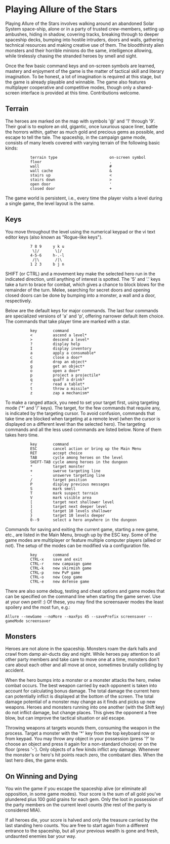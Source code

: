 Playing Allure of the Stars
===========================

Playing Allure of the Stars involves walking around an abandoned
Solar System space-ship, alone or in a party of trusted crew-members,
setting up ambushes, hiding in shadow, covering tracks,
breaking through to deeper spaceship decks, bumping into
hostile intruders, doors and walls, gathering technical resources
and making creative use of them. The bloodthirsty alien monsters
and their horrible minions do the same, intelligence allowing,
while tirelessly chasing the stranded heroes by smell and sight.

Once the few basic command keys and on-screen symbols are learned,
mastery and enjoyment of the game is the matter of tactical skill
and literary imagination. To be honest, a lot of imagination is required
at this stage, but the game is already playable and winnable.
The game also features multiplayer cooperative and competitive modes,
though only a shared-screen interface is provided at this time.
Contributions welcome.


Terrain
-------

The heroes are marked on the map with symbols '@' and '1' through '9'.
Their goal is to explore an old, gigantic, once luxurious space liner,
battle the horrors within, gather as much gold and precious gems
as possible, and escape to tell the tale. The spaceship, in the campaign
game mode, consists of many levels covered with varying terrain
of the following basic kinds:

               terrain type                       on-screen symbol
               floor                              .
               wall                               #
               wall cache                         &
               stairs up                          <
               stairs down                        >
               open door                          '
               closed door                        +

The game world is persistent, i.e., every time the player visits a level
during a single game, the level layout is the same.


Keys
----

You move throughout the level using the numerical keypad or
the vi text editor keys (also known as "Rogue-like keys").

               7 8 9     y k u
                \|/       \|/
               4-5-6     h-.-l
                /|\       /|\
               1 2 3     b j n

SHIFT (or CTRL) and a movement key make the selected hero run in the indicated
direction, until anything of interest is spotted. The '5' and '.' keys take
a turn to brace for combat, which gives a chance to block blows
for the remainder of the turn. Melee, searching for secret doors
and opening closed doors can be done by bumping into a monster,
a wall and a door, respectively.

Below are the default keys for major commands. The last four commands
are specialized versions of 'a' and 'p', offering narrower default item choice.
The commands that take player time are marked with a star.

               key       command
               <         ascend a level*
               >         descend a level*
               ?         display help
               I         display inventory
               a         apply a consumable*
               c         close a door*
               d         drop an object*
               g         get an object*
               o         open a door*
               p         project a projectile*
               q         quaff a drink*
               r         read a tablet*
               t         throw a missile*
               z         zap a mechanism*

To make a ranged attack, you need to set your target first,
using targeting mode ('*' and '/' keys). The target, for the few
commands that require any, is indicated by the targeting cursor.
To avoid confusion, commands that take time are blocked when targeting
at a remote level (when the cursor is displayed on a different level
than the selected hero). The targeting commands and all the less used
commands are listed below. None of them takes hero time.

               key       command
               ESC       cancel action or bring up the Main Menu
               RET       accept choice
               TAB       cycle among heroes on the level
               SHIFT-TAB cycle among heroes in the dungeon
               *         target monster
               +         swerve targeting line
               -         unswerve targeting line
               /         target position
               P         display previous messages
               S         mark smell
               T         mark suspect terrain
               V         mark visible area
               [         target next shallower level
               ]         target next deeper level
               {         target 10 levels shallower
               }         target 10 levels deeper
               0--9      select a hero anywhere in the dungeon

Commands for saving and exiting the current game, starting a new game, etc.,
are listed in the Main Menu, brough up by the ESC key.
Some of the game modes are multiplayer or feature multiple computer
players (allied or not). The setup of the modes can be modified
via a configuration file.

               key       command
               CTRL-x    save and exit
               CTRL-r    new campaign game
               CTRL-k    new skirmish game
               CTRL-p    new PvP game
               CTRL-o    new Coop game
               CTRL-e    new defense game

There are also some debug, testing and cheat options and game modes
that can be specified on the command line when starting the game server.
Use at your own peril! :) Of these, you may find the screensaver modes
the least spoilery and the most fun, e.g.:

    Allure --newGame --noMore --maxFps 45 --savePrefix screensaver --gameMode screensaver


Monsters
--------

Heroes are not alone in the spaceship. Monsters roam the dark halls
and crawl from damp air-ducts day and night. While heroes pay attention
to all other party members and take care to move one at a time,
monsters don't care about each other and all move at once,
sometimes brutally colliding by accident.

When the hero bumps into a monster or a monster attacks the hero,
melee combat occurs. The best weapon carried by each opponent
is taken into account for calculating bonus damage. The total damage
the current hero can potentially inflict is displayed at the bottom
of the screen. The total damage potential of a monster may change
as it finds and picks up new weapons. Heroes and monsters running into
one another (with the Shift key) do not inflict damage, but change places.
This gives the opponent a free blow, but can improve the tactical situation
or aid escape.

Throwing weapons at targets wounds them, consuming the weapon in the process.
Target a monster with the '*' key from the top keyboard row or from keypad.
You may throw any object in your possession (press '?' to choose
an object and press it again for a non-standard choice) or on the floor
(press '-'). Only objects of a few kinds inflict any damage.
Whenever the monster's or hero's hit points reach zero, the combatant dies.
When the last hero dies, the game ends.


On Winning and Dying
--------------------

You win the game if you escape the spaceship alive (or eliminate
all opposition, in some game modes). Your score is
the sum of all gold you've plundered plus 100 gold grains for each gem.
Only the loot in possession of the party members on the current level
counts (the rest of the party is considered MIA).

If all heroes die, your score is halved and only the treasure carried
by the last standing hero counts. You are free to start again
from a different entrance to the spaceship, but all your previous wealth
is gone and fresh, undaunted enemies bar your way.
